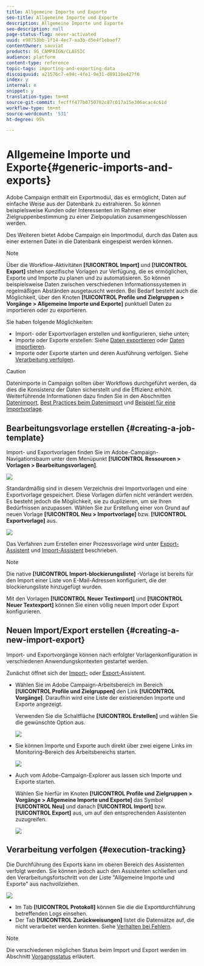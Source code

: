 ```yaml
---
title: Allgemeine Importe und Exporte
seo-title: Allgemeine Importe und Exporte
description: Allgemeine Importe und Exporte
seo-description: null
page-status-flag: never-activated
uuid: e98753bb-1f14-4ec7-aa3b-d5e4f1ebaef7
contentOwner: sauviat
products: SG_CAMPAIGN/CLASSIC
audience: platform
content-type: reference
topic-tags: importing-and-exporting-data
discoiquuid: a21576c7-e94c-4fe1-9e31-d89116e427f6
index: y
internal: n
snippet: y
translation-type: tm+mt
source-git-commit: fecfff477b0750782c87c017a15e306acac4c61d
workflow-type: tm+mt
source-wordcount: '531'
ht-degree: 95%

---
```



# Allgemeine Importe und Exporte{#generic-imports-and-exports}

Adobe Campaign enthält ein Exportmodul, das es ermöglicht, Daten auf einfache Weise aus der Datenbank zu extrahieren. So können beispielsweise Kunden oder Interessenten im Rahmen einer Zielgruppenbestimmung zu einer Zielpopulation zusammengeschlossen werden.

Des Weiteren bietet Adobe Campaign ein Importmodul, durch das Daten aus einer externen Datei in die Datenbank eingespeist werden können.

>[!NOTE]
>
>Über die Workflow-Aktivitäten **[!UICONTROL Import]** und **[!UICONTROL Export]** stehen spezifische Vorlagen zur Verfügung, die es ermöglichen, Exporte und Importe zu planen und zu automatisieren. So können beispielsweise Daten zwischen verschiedenen Informationssystemen in regelmäßigen Abständen ausgetauscht werden. Bei Bedarf besteht auch die Möglichkeit, über den Knoten **[!UICONTROL Profile und Zielgruppen > Vorgänge > Allgemeine Importe und Exporte]** punktuell Daten zu importieren oder zu exportieren.

Sie haben folgende Möglichkeiten:

* Import- oder Exportvorlagen erstellen und konfigurieren, siehe unten;
* Importe oder Exporte erstellen: Siehe [Daten exportieren](../../platform/using/exporting-data.md) oder [Daten importieren](../../platform/using/importing-data.md).
* Importe oder Exporte starten und deren Ausführung verfolgen. Siehe [Verarbeitung verfolgen](#execution-tracking).

>[!CAUTION]
>
>Datenimporte in Campaign sollten über Workflows durchgeführt werden, da dies die Konsistenz der Daten sicherstellt und die Effizienz erhöht. Weiterführende Informationen dazu finden Sie in den Abschnitten [Datenimport](../../workflow/using/importing-data.md), [Best Practices beim Datenimport](../../workflow/using/importing-data.md#best-practices-when-importing-data) und [Beispiel für eine Importvorlage](../../workflow/using/importing-data.md#setting-up-a-recurring-import).

## Bearbeitungsvorlage erstellen {#creating-a-job-template}

Import- und Exportvorlagen finden Sie im Adobe-Campaign-Navigationsbaum unter dem Menüpunkt **[!UICONTROL Ressourcen > Vorlagen > Bearbeitungsvorlagen]**.

![](assets/s_ncs_user_export_wizard_template.png)

Standardmäßig sind in diesem Verzeichnis drei Importvorlagen und eine Exportvorlage gespeichert. Diese Vorlagen dürfen nicht verändert werden. Es besteht jedoch die Möglichkeit, sie zu duplizieren, um sie Ihren Bedürfnissen anzupassen. Wählen Sie zur Erstellung einer von Grund auf neuen Vorlage **[!UICONTROL Neu > Importvorlage]** bzw. **[!UICONTROL Exportvorlage]** aus.

![](assets/s_ncs_user_export_wizard_template_create.png)

Das Verfahren zum Erstellen einer Prozessvorlage wird unter [Export-Assistent](../../platform/using/exporting-data.md#export-wizard) und [Import-Assistent](../../platform/using/importing-data.md#import-wizard) beschrieben.

>[!NOTE]
>
>Die native **[!UICONTROL Import-blockierungsliste]** -Vorlage ist bereits für den Import einer Liste von E-Mail-Adressen konfiguriert, die der blockierungsliste hinzugefügt wurden.
> 
>Mit den Vorlagen **[!UICONTROL Neuer Textimport]** und **[!UICONTROL Neuer Textexport]** können Sie einen völlig neuen Import oder Export konfigurieren.

## Neuen Import/Export erstellen {#creating-a-new-import-export}

Import- und Exportvorgänge können nach erfolgter Vorlagenkonfiguration in verschiedenen Anwendungskontexten gestartet werden.

Zunächst öffnet sich der [Import-](../../platform/using/importing-data.md) oder [Export-](../../platform/using/exporting-data.md#export-wizard)Assistent.

* Wählen Sie im Adobe Campaign-Arbeitsbereich im Bereich **[!UICONTROL Profile und Zielgruppen]** den Link **[!UICONTROL Vorgänge]**. Daraufhin wird eine Liste der existierenden Importe und Exporte angezeigt.

   Verwenden Sie die Schaltfläche **[!UICONTROL Erstellen]** und wählen Sie die gewünschte Option aus.

   ![](assets/s_ncs_user_import_from_home.png)

* Sie können Importe und Exporte auch direkt über zwei eigene Links im Monitoring-Bereich des Arbeitsbereichs starten.

   ![](assets/s_ncs_user_import_from_production.png)

* Auch vom Adobe-Campaign-Explorer aus lassen sich Importe und Exporte starten.

   Wählen Sie hierfür im Knoten **[!UICONTROL Profile und Zielgruppen > Vorgänge > Allgemeine Importe und Exporte]** das Symbol **[!UICONTROL Neu]** und danach **[!UICONTROL Import]** bzw. **[!UICONTROL Export]** aus, um auf den entsprechenden Assistenten zuzugreifen.

   ![](assets/s_ncs_user_export_wizard_launch_from_menu.png)

## Verarbeitung verfolgen {#execution-tracking}

Die Durchführung des Exports kann im oberen Bereich des Assistenten verfolgt werden. Sie können jedoch auch den Assistenten schließen und den Verarbeitungsfortschritt von der Liste &quot;Allgemeine Importe und Exporte&quot; aus nachvollziehen.

![](assets/s_ncs_user_export_list_and_details.png)

* Im Tab **[!UICONTROL Protokoll]** können Sie die die Exportdurchführung betreffenden Logs einsehen.
* Der Tab **[!UICONTROL Zurückweisungen]** listet die Datensätze auf, die nicht verarbeitet werden konnten. Siehe [Verhalten bei Fehlern](../../platform/using/importing-data.md#behavior-in-the-event-of-an-error).

>[!NOTE]
>
>Die verschiedenen möglichen Status beim Import und Export werden im Abschnitt [Vorgangsstatus](../../platform/using/importing-data.md#job-statuses) erläutert.

